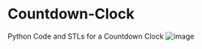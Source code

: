 # Countdown-Clock
Python Code and STLs for a Countdown Clock
![image](https://user-images.githubusercontent.com/22980908/233851678-20b04c09-98d6-4923-b06a-ea18b47599d6.png)

